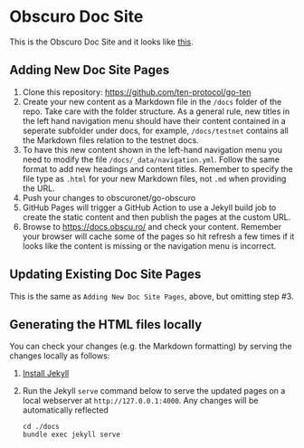 # Obscuro Doc Site

This is the Obscuro Doc Site and it looks like [this](https://docs.obscu.ro/).

## Adding New Doc Site Pages

1. Clone this repository: https://github.com/ten-protocol/go-ten
2. Create your new content as a Markdown file in the `/docs` folder of the repo. Take care with the folder structure. 
   As a general rule, new titles in the left hand navigation menu should have their content contained in a seperate 
   subfolder under docs, for example, `/docs/testnet` contains all the Markdown files relation to the testnet docs.
3. To have this new content shown in the left-hand navigation menu you need to modify the file 
   `/docs/_data/navigation.yml`. Follow the same format to add new headings and content titles. Remember to specify the 
   file type as `.html` for your new Markdown files, not `.md` when providing the URL.
4. Push your changes to obscuronet/go-obscuro
5. GitHub Pages will trigger a GitHub Action to use a Jekyll build job to create the static content and then publish 
   the pages at the custom URL.
6. Browse to https://docs.obscu.ro/ and check your content. Remember your browser will cache some of the pages so hit 
   refresh a few times if it looks like the content is missing or the navigation menu is incorrect.

## Updating Existing Doc Site Pages

This is the same as `Adding New Doc Site Pages`, above, but omitting step #3.

## Generating the HTML files locally

You can check your changes (e.g. the Markdown formatting) by serving the changes locally as follows:

1. [Install Jekyll](https://jekyllrb.com/docs/installation/)
2. Run the Jekyll `serve` command below to serve the updated pages on a local webserver at `http://127.0.0.1:4000`. Any 
   changes will be automatically reflected

   ```
   cd ./docs
   bundle exec jekyll serve
   ```
